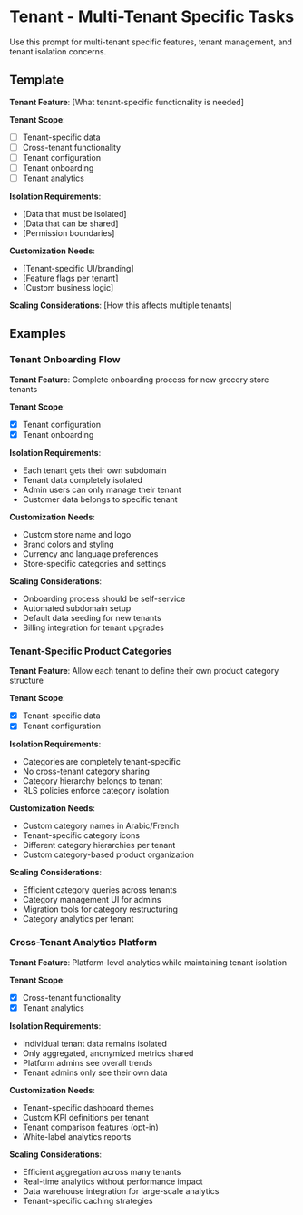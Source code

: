 # Tenant - Multi-Tenant Specific Tasks

Use this prompt for multi-tenant specific features, tenant management, and tenant isolation concerns.

## Template

**Tenant Feature**: [What tenant-specific functionality is needed]

**Tenant Scope**:
- [ ] Tenant-specific data
- [ ] Cross-tenant functionality
- [ ] Tenant configuration
- [ ] Tenant onboarding
- [ ] Tenant analytics

**Isolation Requirements**:
- [Data that must be isolated]
- [Data that can be shared]
- [Permission boundaries]

**Customization Needs**:
- [Tenant-specific UI/branding]
- [Feature flags per tenant]
- [Custom business logic]

**Scaling Considerations**: [How this affects multiple tenants]

## Examples

### Tenant Onboarding Flow
**Tenant Feature**: Complete onboarding process for new grocery store tenants

**Tenant Scope**:
- [x] Tenant configuration
- [x] Tenant onboarding

**Isolation Requirements**:
- Each tenant gets their own subdomain
- Tenant data completely isolated
- Admin users can only manage their tenant
- Customer data belongs to specific tenant

**Customization Needs**:
- Custom store name and logo
- Brand colors and styling
- Currency and language preferences
- Store-specific categories and settings

**Scaling Considerations**:
- Onboarding process should be self-service
- Automated subdomain setup
- Default data seeding for new tenants
- Billing integration for tenant upgrades

### Tenant-Specific Product Categories
**Tenant Feature**: Allow each tenant to define their own product category structure

**Tenant Scope**:
- [x] Tenant-specific data
- [x] Tenant configuration

**Isolation Requirements**:
- Categories are completely tenant-specific
- No cross-tenant category sharing
- Category hierarchy belongs to tenant
- RLS policies enforce category isolation

**Customization Needs**:
- Custom category names in Arabic/French
- Tenant-specific category icons
- Different category hierarchies per tenant
- Custom category-based product organization

**Scaling Considerations**:
- Efficient category queries across tenants
- Category management UI for admins
- Migration tools for category restructuring
- Category analytics per tenant

### Cross-Tenant Analytics Platform
**Tenant Feature**: Platform-level analytics while maintaining tenant isolation

**Tenant Scope**:
- [x] Cross-tenant functionality
- [x] Tenant analytics

**Isolation Requirements**:
- Individual tenant data remains isolated
- Only aggregated, anonymized metrics shared
- Platform admins see overall trends
- Tenant admins only see their own data

**Customization Needs**:
- Tenant-specific dashboard themes
- Custom KPI definitions per tenant
- Tenant comparison features (opt-in)
- White-label analytics reports

**Scaling Considerations**:
- Efficient aggregation across many tenants
- Real-time analytics without performance impact
- Data warehouse integration for large-scale analytics
- Tenant-specific caching strategies